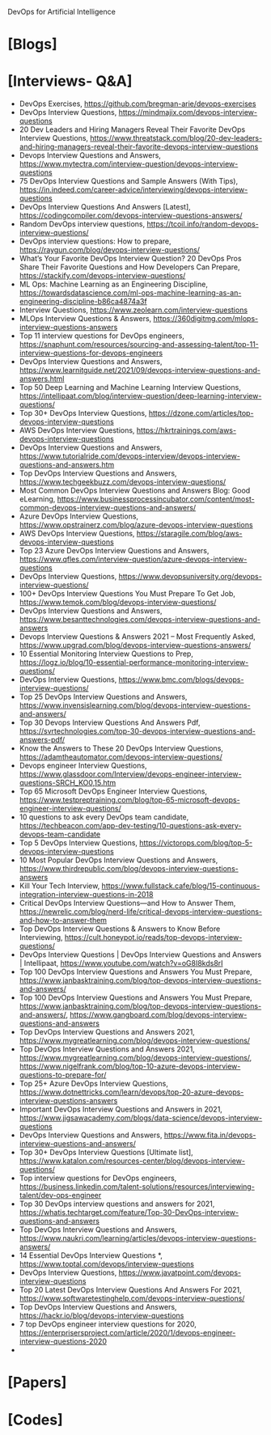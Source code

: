 DevOps for Artificial Intelligence


# [Blogs]

# [Interviews- Q&A]
+ DevOps Exercises, https://github.com/bregman-arie/devops-exercises
+ DevOps Interview Questions, https://mindmajix.com/devops-interview-questions
+ 20 Dev Leaders and Hiring Managers Reveal Their Favorite DevOps Interview Questions, https://www.threatstack.com/blog/20-dev-leaders-and-hiring-managers-reveal-their-favorite-devops-interview-questions
+ Devops Interview Questions and Answers, https://www.mytectra.com/interview-question/devops-interview-questions
+ 75 DevOps Interview Questions and Sample Answers (With Tips), https://in.indeed.com/career-advice/interviewing/devops-interview-questions
+ DevOps Interview Questions And Answers [Latest], https://codingcompiler.com/devops-interview-questions-answers/
+ Random DevOps interview questions, https://tcoil.info/random-devops-interview-questions/
+ DevOps interview questions: How to prepare, https://raygun.com/blog/devops-interview-questions/
+ What’s Your Favorite DevOps Interview Question? 20 DevOps Pros Share Their Favorite Questions and How Developers Can Prepare, https://stackify.com/devops-interview-questions/
+ ML Ops: Machine Learning as an Engineering Discipline, https://towardsdatascience.com/ml-ops-machine-learning-as-an-engineering-discipline-b86ca4874a3f
+ Interview Questions, https://www.zeolearn.com/interview-questions
+ MLOps Interview Questions & Answers, https://360digitmg.com/mlops-interview-questions-answers
+ Top 11 interview questions for DevOps engineers, https://snaphunt.com/resources/sourcing-and-assessing-talent/top-11-interview-questions-for-devops-engineers
+ DevOps Interview Questions and Answers, https://www.learnitguide.net/2021/09/devops-interview-questions-and-answers.html
+ Top 50 Deep Learning and Machine Learning Interview Questions, https://intellipaat.com/blog/interview-question/deep-learning-interview-questions/
+ Top 30+ DevOps Interview Questions, https://dzone.com/articles/top-devops-interview-questions
+ AWS DevOps Interview Questions, https://hkrtrainings.com/aws-devops-interview-questions
+ DevOps Interview Questions and Answers, https://www.tutorialride.com/devops-interview/devops-interview-questions-and-answers.htm
+ Top DevOps Interview Questions and Answers, https://www.techgeekbuzz.com/devops-interview-questions/
+ Most Common DevOps Interview Questions and Answers Blog: Good eLearning, https://www.businessprocessincubator.com/content/most-common-devops-interview-questions-and-answers/
+ Azure DevOps Interview Questions, https://www.opstrainerz.com/blog/azure-devops-interview-questions
+ AWS DevOps Interview Questions, https://staragile.com/blog/aws-devops-interview-questions
+ Top 23 Azure DevOps Interview Questions and Answers, https://www.qfles.com/interview-question/azure-devops-interview-questions
+ DevOps Interview Questions, https://www.devopsuniversity.org/devops-interview-questions/
+ 100+ DevOps Interview Questions You Must Prepare To Get Job, https://www.temok.com/blog/devops-interview-questions/
+ DevOps Interview Questions and Answers, https://www.besanttechnologies.com/devops-interview-questions-and-answers
+ Devops Interview Questions & Answers 2021 – Most Frequently Asked, https://www.upgrad.com/blog/devops-interview-questions-answers/
+ 10 Essential Monitoring Interview Questions to Prep, https://logz.io/blog/10-essential-performance-monitoring-interview-questions/
+ DevOps Interview Questions, https://www.bmc.com/blogs/devops-interview-questions/
+ Top 25 DevOps Interview Questions and Answers, https://www.invensislearning.com/blog/devops-interview-questions-and-answers/
+ Top 30 Devops Interview Questions And Answers Pdf, https://svrtechnologies.com/top-30-devops-interview-questions-and-answers-pdf/
+ Know the Answers to These 20 DevOps Interview Questions, https://adamtheautomator.com/devops-interview-questions/
+ Devops engineer Interview Questions, https://www.glassdoor.com/Interview/devops-engineer-interview-questions-SRCH_KO0,15.htm
+ Top 65 Microsoft DevOps Engineer Interview Questions, https://www.testpreptraining.com/blog/top-65-microsoft-devops-engineer-interview-questions/
+ 10 questions to ask every DevOps team candidate, https://techbeacon.com/app-dev-testing/10-questions-ask-every-devops-team-candidate
+ Top 5 DevOps Interview Questions, https://victorops.com/blog/top-5-devops-interview-questions
+ 10 Most Popular DevOps Interview Questions and Answers, https://www.thirdrepublic.com/blog/devops-interview-questions-answers
+ Kill Your Tech Interview, https://www.fullstack.cafe/blog/15-continuous-integration-interview-questions-in-2018
+ Critical DevOps Interview Questions—and How to Answer Them, https://newrelic.com/blog/nerd-life/critical-devops-interview-questions-and-how-to-answer-them
+ Top DevOps Interview Questions & Answers to Know Before Interviewing, https://cult.honeypot.io/reads/top-devops-interview-questions/
+ DevOps Interview Questions | DevOps Interview Questions and Answers | Intellipaat, https://www.youtube.com/watch?v=oG8I8kds8rI
+ Top 100 DevOps Interview Questions and Answers You Must Prepare, https://www.janbasktraining.com/blog/top-devops-interview-questions-and-answers/
+ Top 100 DevOps Interview Questions and Answers You Must Prepare, https://www.janbasktraining.com/blog/top-devops-interview-questions-and-answers/, https://www.gangboard.com/blog/devops-interview-questions-and-answers
+ Top DevOps Interview Questions and Answers 2021, https://www.mygreatlearning.com/blog/devops-interview-questions/
+ Top DevOps Interview Questions and Answers 2021, https://www.mygreatlearning.com/blog/devops-interview-questions/, https://www.nigelfrank.com/blog/top-10-azure-devops-interview-questions-to-prepare-for/
+ Top 25+ Azure DevOps Interview Questions, https://www.dotnettricks.com/learn/devops/top-20-azure-devops-interview-questions-answers
+ Important DevOps Interview Questions and Answers in 2021, https://www.jigsawacademy.com/blogs/data-science/devops-interview-questions
+ DevOps Interview Questions and Answers, https://www.fita.in/devops-interview-questions-and-answers/
+ Top 30+ DevOps Interview Questions [Ultimate list], https://www.katalon.com/resources-center/blog/devops-interview-questions/
+ Top interview questions for DevOps engineers, https://business.linkedin.com/talent-solutions/resources/interviewing-talent/dev-ops-engineer
+ Top 30 DevOps interview questions and answers for 2021, https://whatis.techtarget.com/feature/Top-30-DevOps-interview-questions-and-answers
+ Top DevOps Interview Questions and Answers, https://www.naukri.com/learning/articles/devops-interview-questions-answers/
+ 14 Essential DevOps Interview Questions *, https://www.toptal.com/devops/interview-questions
+ DevOps Interview Questions, https://www.javatpoint.com/devops-interview-questions
+ Top 20 Latest DevOps Interview Questions And Answers For 2021, https://www.softwaretestinghelp.com/devops-interview-questions/
+ Top DevOps Interview Questions and Answers, https://hackr.io/blog/devops-interview-questions
+ 7 top DevOps engineer interview questions for 2020, https://enterprisersproject.com/article/2020/1/devops-engineer-interview-questions-2020
+ 



# [Papers]


# [Codes]

